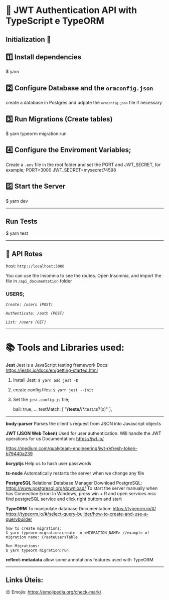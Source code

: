# 📝 JWT Authentication API with TypeScript e TypeORM


## Initialization 🚀

## 1️⃣ Install dependencies
$ yarn

## 2️⃣ Configure Database and the `ormconfig.json`
create a database in Postgres and udpate the <code>`ormconfig.json`</code> file if necessary

## 3️⃣ Run Migrations (Create tables)
$ yarn typeorm migration:run

## 4️⃣ Configure the Enviroment Variables;
Create a `.env` file in the root folder and set the PORT and JWT_SECRET, for example;
    PORT=3000
    JWT_SECRET=mysecret74598

## 5️⃣ Start the Server
$ yarn dev

----------------------
## Run Tests
$ yarn test

-----------------------------------------------------
## 🚚 API Rotes 
host: <code>http://localhost:3000</code>

You can use the Insomnia to see the routes.
Open Insomnia, and import the file in `/api_documentation` folder

### USERS;
*``Create: /users (POST)``*

*``Authenticate: /auth (POST)``*

*``List: /users (GET)``*


-----------------------------------------------------
# 📚 Tools and Libraries used:

**Jest**
Jest is a JavaScript testing framework
Docs: https://jestjs.io/docs/en/getting-started.html

1. Install Jest:
``$ yarn add jest -D``

2. create config files:
``$ yarn jest --init``

3. Set the ``jest.config.js`` file;

	bail: true,
    ...
	testMatch: [
		"**/__tests__/**/*.test.ts?(x)"
	],
--------

**body-parser**
Parses the client's request from JSON into Javascript objects

**JWT (JSON Web Token)**
Used for user authentication. Will handle the JWT operations for us
Documentation: https://jwt.io/

https://medium.com/qualyteam-engineering/jwt-refresh-token-b79440a239


**bcryptjs**
Help us to hash user passwords

**ts-node**
Automatically restarts the server when we change any file

**PostgreSQL**
Relational Database Manager
Download PostgreSQL: https://www.postgresql.org/download/
To start the server manually when has Connection Error: 
    In Windows, press win + R and open services.msc
    find postgreSQL service and click right buttom and start

**TypeORM**
To manipulate database
Documentation: https://typeorm.io/#/
https://typeorm.io/#/select-query-builder/how-to-create-and-use-a-querybuilder

    how to create migrations:
    $ yarn typeorm migration:create -n <MIGRATION_NAME> //example of migration name: CreateUsersTable

    Run Migrations:
    $ yarn typeorm migration:run

**reflect-metadata**
allow some annotations features used with TypeORM


---------------------
## Links Úteis:
😉 Emojis: https://emojipedia.org/check-mark/
